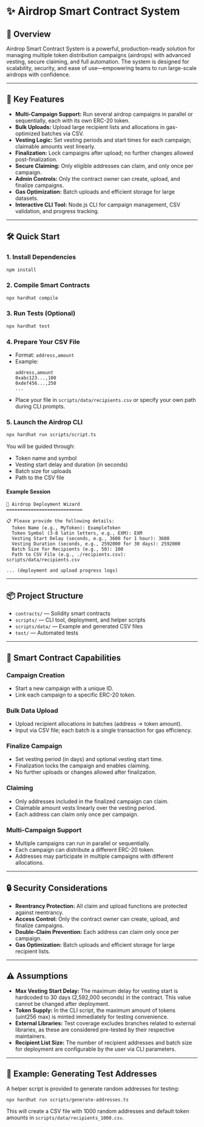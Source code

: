 # ✨ Airdrop Smart Contract System

## 🚀 Overview

Airdrop Smart Contract System is a powerful, production-ready solution for managing multiple token distribution campaigns (airdrops) with advanced vesting, secure claiming, and full automation. The system is designed for scalability, security, and ease of use—empowering teams to run large-scale airdrops with confidence.

---

## 🌟 Key Features

- **Multi-Campaign Support:** Run several airdrop campaigns in parallel or sequentially, each with its own ERC-20 token.
- **Bulk Uploads:** Upload large recipient lists and allocations in gas-optimized batches via CSV.
- **Vesting Logic:** Set vesting periods and start times for each campaign; claimable amounts vest linearly.
- **Finalization:** Lock campaigns after upload; no further changes allowed post-finalization.
- **Secure Claiming:** Only eligible addresses can claim, and only once per campaign.
- **Admin Controls:** Only the contract owner can create, upload, and finalize campaigns.
- **Gas Optimization:** Batch uploads and efficient storage for large datasets.
- **Interactive CLI Tool:** Node.js CLI for campaign management, CSV validation, and progress tracking.

---

## 🛠️ Quick Start

### 1. Install Dependencies

```bash
npm install
```

### 2. Compile Smart Contracts

```bash
npx hardhat compile
```

### 3. Run Tests (Optional)

```bash
npx hardhat test
```

### 4. Prepare Your CSV File

- Format: `address,amount`
- Example:
  ```
  address,amount
  0xabc123...,100
  0xdef456...,250
  ...
  ```
- Place your file in `scripts/data/recipients.csv` or specify your own path during CLI prompts.

### 5. Launch the Airdrop CLI

```bash
npx hardhat run scripts/script.ts
```

You will be guided through:

- Token name and symbol
- Vesting start delay and duration (in seconds)
- Batch size for uploads
- Path to the CSV file

#### Example Session

```
🚀 Airdrop Deployment Wizard
============================

📋 Please provide the following details:
  Token Name (e.g., MyToken): ExampleToken
  Token Symbol (3-8 latin letters, e.g., EXM): EXM
  Vesting Start Delay (seconds, e.g., 3600 for 1 hour): 3600
  Vesting Duration (seconds, e.g., 2592000 for 30 days): 2592000
  Batch Size for Recipients (e.g., 50): 100
  Path to CSV File (e.g., ./recipients.csv): scripts/data/recipients.csv

... (deployment and upload progress logs)
```

---

## 📦 Project Structure

- `contracts/` — Solidity smart contracts
- `scripts/` — CLI tool, deployment, and helper scripts
- `scripts/data/` — Example and generated CSV files
- `test/` — Automated tests

---

## 🧩 Smart Contract Capabilities

### Campaign Creation

- Start a new campaign with a unique ID.
- Link each campaign to a specific ERC-20 token.

### Bulk Data Upload

- Upload recipient allocations in batches (address → token amount).
- Input via CSV file; each batch is a single transaction for gas efficiency.

### Finalize Campaign

- Set vesting period (in days) and optional vesting start time.
- Finalization locks the campaign and enables claiming.
- No further uploads or changes allowed after finalization.

### Claiming

- Only addresses included in the finalized campaign can claim.
- Claimable amount vests linearly over the vesting period.
- Each address can claim only once per campaign.

### Multi-Campaign Support

- Multiple campaigns can run in parallel or sequentially.
- Each campaign can distribute a different ERC-20 token.
- Addresses may participate in multiple campaigns with different allocations.

---

## 🔒 Security Considerations

- **Reentrancy Protection:** All claim and upload functions are protected against reentrancy.
- **Access Control:** Only the contract owner can create, upload, and finalize campaigns.
- **Double-Claim Prevention:** Each address can claim only once per campaign.
- **Gas Optimization:** Batch uploads and efficient storage for large recipient lists.

---

## ⚠️ Assumptions

- **Max Vesting Start Delay:** The maximum delay for vesting start is hardcoded to 30 days (2,592,000 seconds) in the contract. This value cannot be changed after deployment.
- **Token Supply:** In the CLI script, the maximum amount of tokens (uint256 max) is minted immediately for testing convenience.
- **External Libraries:** Test coverage excludes branches related to external libraries, as these are considered pre-tested by their respective maintainers.
- **Recipient List Size:** The number of recipient addresses and batch size for deployment are configurable by the user via CLI parameters.

---

## 🧪 Example: Generating Test Addresses

A helper script is provided to generate random addresses for testing:

```bash
npx hardhat run scripts/generate-addresses.ts
```

This will create a CSV file with 1000 random addresses and default token amounts in `scripts/data/recipients_1000.csv`.
